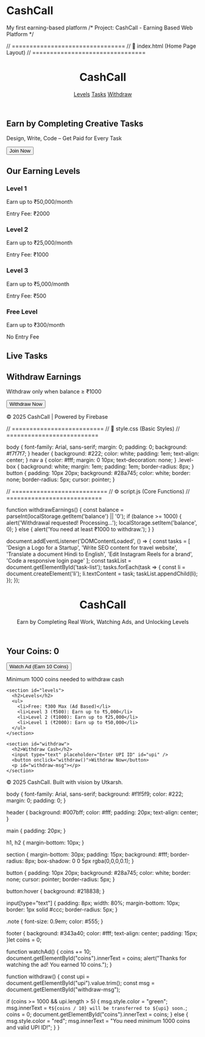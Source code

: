 # CashCall
My first earning-based platform
/* Project: CashCall - Earning Based Web Platform */

// ================================ // 📄 index.html (Home Page Layout) // ================================

<!DOCTYPE html><html lang="en">
<head>
  <meta charset="UTF-8">
  <meta name="viewport" content="width=device-width, initial-scale=1.0">
  <title>CashCall - Earn with Your Skills</title>
  <link rel="stylesheet" href="style.css">
</head>
<body>
  <header>
    <h1>CashCall</h1>
    <nav>
      <a href="#levels">Levels</a>
      <a href="#tasks">Tasks</a>
      <a href="#withdraw">Withdraw</a>
    </nav>
  </header>  <section id="hero">
    <h2>Earn by Completing Creative Tasks</h2>
    <p>Design, Write, Code – Get Paid for Every Task</p>
    <button onclick="location.href='login.html'">Join Now</button>
  </section>  <section id="levels">
    <h2>Our Earning Levels</h2>
    <div class="level-box">
      <h3>Level 1</h3>
      <p>Earn up to ₹50,000/month</p>
      <p>Entry Fee: ₹2000</p>
    </div>
    <div class="level-box">
      <h3>Level 2</h3>
      <p>Earn up to ₹25,000/month</p>
      <p>Entry Fee: ₹1000</p>
    </div>
    <div class="level-box">
      <h3>Level 3</h3>
      <p>Earn up to ₹5,000/month</p>
      <p>Entry Fee: ₹500</p>
    </div>
    <div class="level-box">
      <h3>Free Level</h3>
      <p>Earn up to ₹300/month</p>
      <p>No Entry Fee</p>
    </div>
  </section>  <section id="tasks">
    <h2>Live Tasks</h2>
    <ul id="task-list">
      <!-- Tasks will load dynamically -->
    </ul>
  </section>  <section id="withdraw">
    <h2>Withdraw Earnings</h2>
    <p>Withdraw only when balance ≥ ₹1000</p>
    <button onclick="withdrawEarnings()">Withdraw Now</button>
  </section>  <footer>
    <p>© 2025 CashCall | Powered by Firebase</p>
  </footer>  <script src="script.js"></script></body>
</html>// ========================== // 🎨 style.css (Basic Styles) // ==========================

body { font-family: Arial, sans-serif; margin: 0; padding: 0; background: #f7f7f7; } header { background: #222; color: white; padding: 1em; text-align: center; } nav a { color: #fff; margin: 0 10px; text-decoration: none; } .level-box { background: white; margin: 1em; padding: 1em; border-radius: 8px; } button { padding: 10px 20px; background: #28a745; color: white; border: none; border-radius: 5px; cursor: pointer; }

// =========================== // ⚙️ script.js (Core Functions) // ===========================

function withdrawEarnings() { const balance = parseInt(localStorage.getItem('balance') || '0'); if (balance >= 1000) { alert('Withdrawal requested! Processing...'); localStorage.setItem('balance', 0); } else { alert('You need at least ₹1000 to withdraw.'); } }

document.addEventListener('DOMContentLoaded', () => { const tasks = [ 'Design a Logo for a Startup', 'Write SEO content for travel website', 'Translate a document Hindi to English', 'Edit Instagram Reels for a brand', 'Code a responsive login page' ]; const taskList = document.getElementById('task-list'); tasks.forEach(task => { const li = document.createElement('li'); li.textContent = task; taskList.appendChild(li); }); });<!DOCTYPE html>
<html lang="en">
<head>
  <meta charset="UTF-8" />
  <meta name="viewport" content="width=device-width, initial-scale=1.0"/>
  <title>CashCall</title>
  <link rel="stylesheet" href="style.css" />
</head>
<body>
  <header>
    <h1>CashCall</h1>
    <p>Earn by Completing Real Work, Watching Ads, and Unlocking Levels</p>
  </header>

  <main>
    <section id="earnings">
      <h2>Your Coins: <span id="coins">0</span></h2>
      <button onclick="watchAd()">Watch Ad (Earn 10 Coins)</button>
      <p class="note">Minimum 1000 coins needed to withdraw cash</p>
    </section>

    <section id="levels">
      <h2>Levels</h2>
      <ul>
        <li>Free: ₹300 Max (Ad Based)</li>
        <li>Level 3 (₹500): Earn up to ₹5,000</li>
        <li>Level 2 (₹1000): Earn up to ₹25,000</li>
        <li>Level 1 (₹2000): Earn up to ₹50,000</li>
      </ul>
    </section>

    <section id="withdraw">
      <h2>Withdraw Cash</h2>
      <input type="text" placeholder="Enter UPI ID" id="upi" />
      <button onclick="withdraw()">Withdraw Now</button>
      <p id="withdraw-msg"></p>
    </section>
  </main>

  <footer>
    <p>© 2025 CashCall. Built with vision by Utkarsh.</p>
  </footer>

  <script src="script.js"></script>
</body>
</html>body {
  font-family: Arial, sans-serif;
  background: #f1f5f9;
  color: #222;
  margin: 0;
  padding: 0;
}

header {
  background: #007bff;
  color: #fff;
  padding: 20px;
  text-align: center;
}

main {
  padding: 20px;
}

h1, h2 {
  margin-bottom: 10px;
}

section {
  margin-bottom: 30px;
  padding: 15px;
  background: #fff;
  border-radius: 8px;
  box-shadow: 0 0 5px rgba(0,0,0,0.1);
}

button {
  padding: 10px 20px;
  background: #28a745;
  color: white;
  border: none;
  cursor: pointer;
  border-radius: 5px;
}

button:hover {
  background: #218838;
}

input[type="text"] {
  padding: 8px;
  width: 80%;
  margin-bottom: 10px;
  border: 1px solid #ccc;
  border-radius: 5px;
}

.note {
  font-size: 0.9em;
  color: #555;
}

footer {
  background: #343a40;
  color: #fff;
  text-align: center;
  padding: 15px;
}let coins = 0;

function watchAd() {
  coins += 10;
  document.getElementById("coins").innerText = coins;
  alert("Thanks for watching the ad! You earned 10 coins.");
}

function withdraw() {
  const upi = document.getElementById("upi").value.trim();
  const msg = document.getElementById("withdraw-msg");

  if (coins >= 1000 && upi.length > 5) {
    msg.style.color = "green";
    msg.innerText = `₹${coins / 10} will be transferred to ${upi} soon.`;
    coins = 0;
    document.getElementById("coins").innerText = coins;
  } else {
    msg.style.color = "red";
    msg.innerText = "You need minimum 1000 coins and valid UPI ID!";
  }
}

